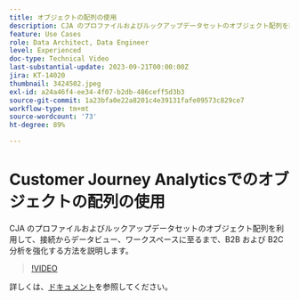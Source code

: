 ```yaml
---
title: オブジェクトの配列の使用
description: CJA のプロファイルおよびルックアップデータセットのオブジェクト配列を利用して、接続からデータビュー、ワークスペースに至るまで、B2B および B2C 分析を強化する方法を説明します。
feature: Use Cases
role: Data Architect, Data Engineer
level: Experienced
doc-type: Technical Video
last-substantial-update: 2023-09-21T00:00:00Z
jira: KT-14020
thumbnail: 3424502.jpeg
exl-id: a24a46f4-ee34-4f07-b2db-486ceff5d3b3
source-git-commit: 1a23bfa0e22a8201c4e39131fafe09573c829ce7
workflow-type: tm+mt
source-wordcount: '73'
ht-degree: 89%

---
```


# Customer Journey Analyticsでのオブジェクトの配列の使用

CJA のプロファイルおよびルックアップデータセットのオブジェクト配列を利用して、接続からデータビュー、ワークスペースに至るまで、B2B および B2C 分析を強化する方法を説明します。

>[!VIDEO](https://video.tv.adobe.com/v/3424502/?learn=on)

詳しくは、[ドキュメント](https://experienceleague.adobe.com/docs/analytics-platform/using/cja-usecases/complex-data/object-arrays.html?lang=ja)を参照してください。

